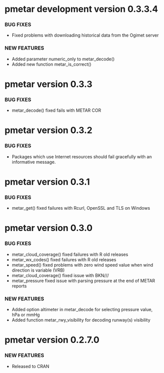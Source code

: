 pmetar development version 0.3.3.4 
===========================

### BUG FIXES

* Fixed problems with downloading historical data from the Ogimet server

### NEW FEATURES

* Added parameter numeric_only to metar_decode() 
* Added new function metar_is_correct()

pmetar version 0.3.3
===========================

### BUG FIXES

* metar_decode() fixed fails with METAR COR

pmetar version 0.3.2
===========================

### BUG FIXES

* Packages which use Internet resources should fail gracefully with an informative message.

pmetar version 0.3.1
===========================

### BUG FIXES

* metar_get() fixed failures with Rcurl, OpenSSL and TLS on Windows

pmetar version 0.3.0
===========================

### BUG FIXES

* metar_cloud_coverage() fixed failures with R old releases
* metar_wx_codes() fixed failures with R old releases
* metar_speed() fixed problems with zero wind speed value when wind direction is variable (VRB)
* metar_cloud_coverage() fixed issue with BKN///
* metar_pressure fixed issue with parsing pressure at the end of METAR reports

### NEW FEATURES

* Added option altimeter in metar_decode for selecting pressure value, hPa or mmHg
* Added function metar_rwy_visibility for decoding runway(s) visibility

pmetar version 0.2.7.0
==============

### NEW FEATURES

* Released to CRAN
